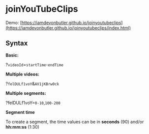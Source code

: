 # joinYouTubeClips

Demo:
[https://iamdevonbutler.github.io/joinyoutubeclips](https://iamdevonbutler.github.io/joinyoutubeclips/index.html)

## Syntax

**Basic:**

?`videoId`=`startTime`-`endTime`

**Multiple videos:**

?`felDULf1voY`&`AV1jKBrw0ck`

**Multiple segments:**

?felDULf1voY=`0-10`,`100-200`


**Segment time**

To create a segment, the time values can be in **seconds** (90) and/or **hh:mm:ss** (1:30)
